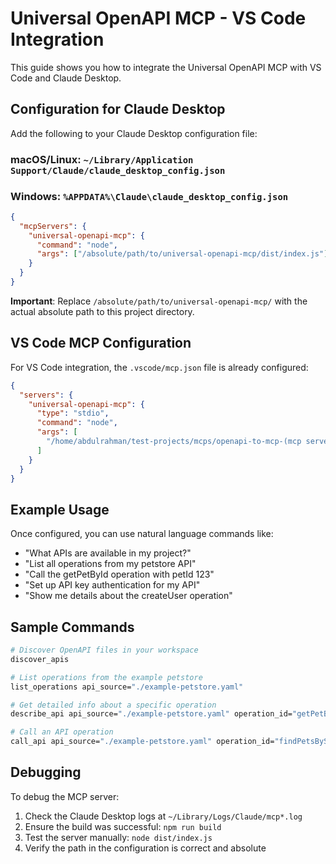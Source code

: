 # Universal OpenAPI MCP - VS Code Integration

This guide shows you how to integrate the Universal OpenAPI MCP with VS Code and Claude Desktop.

## Configuration for Claude Desktop

Add the following to your Claude Desktop configuration file:

### macOS/Linux: `~/Library/Application Support/Claude/claude_desktop_config.json`

### Windows: `%APPDATA%\Claude\claude_desktop_config.json`

```json
{
  "mcpServers": {
    "universal-openapi-mcp": {
      "command": "node",
      "args": ["/absolute/path/to/universal-openapi-mcp/dist/index.js"]
    }
  }
}
```

**Important**: Replace `/absolute/path/to/universal-openapi-mcp/` with the actual absolute path to this project directory.

## VS Code MCP Configuration

For VS Code integration, the `.vscode/mcp.json` file is already configured:

```json
{
  "servers": {
    "universal-openapi-mcp": {
      "type": "stdio",
      "command": "node",
      "args": [
        "/home/abdulrahman/test-projects/mcps/openapi-to-mcp-(mcp server)/dist/index.js"
      ]
    }
  }
}
```

## Example Usage

Once configured, you can use natural language commands like:

- "What APIs are available in my project?"
- "List all operations from my petstore API"
- "Call the getPetById operation with petId 123"
- "Set up API key authentication for my API"
- "Show me details about the createUser operation"

## Sample Commands

```bash
# Discover OpenAPI files in your workspace
discover_apis

# List operations from the example petstore
list_operations api_source="./example-petstore.yaml"

# Get detailed info about a specific operation
describe_api api_source="./example-petstore.yaml" operation_id="getPetById"

# Call an API operation
call_api api_source="./example-petstore.yaml" operation_id="findPetsByStatus" parameters='{"status": "available"}'
```

## Debugging

To debug the MCP server:

1. Check the Claude Desktop logs at `~/Library/Logs/Claude/mcp*.log`
2. Ensure the build was successful: `npm run build`
3. Test the server manually: `node dist/index.js`
4. Verify the path in the configuration is correct and absolute
